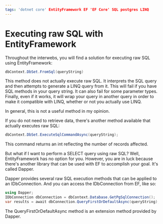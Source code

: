 ```yaml
---
tags: 'dotnet core' EntityFramework EF 'EF Core' SQL postgres LINQ
---
```


# Executing raw SQL with EntityFramework

Throughout the interwebs, you will find a solution for executing raw SQL using EntityFramework:  
  
```C#
dbContext.DbSet.FromSql(queryString)
```  
  
This method does not actually execute raw SQL. It interprets the SQL query and then attempts to generate a LINQ query from it. This will fail if you have SQL methods in your query string. It can also fail for some parameter types. Finally, even if it works, it will wrap your query in another query in order to make it compatible with LINQ, whether or not you actually use LINQ.  
  
In general, this is not a useful method in my opinion.  

If you do not need to retrieve data, there's another method available that actually executes raw SQL:  
  
```C#
dbContext.DbSet.ExecuteSqlCommandAsync(queryString);
```  
  
This command returns an int reflecting the number of records affected.  
  
  
But what if I want to perform a SELECT query using raw SQL? Well, EntityFramework has no option for you. However, you are in luck because there's another library that can be used with EF to accomplish your goal. It's called Dapper.  
  
Dapper provides several raw SQL execution methods that can be applied to an IDbConnection. And you can access the IDbConnection from EF, like so:  
```c#
using Dapper;
IDbConnection dbConnection = dbContext.Database.GetPgSqlConnection();
var results = await dbConnection.QueryFirstOrDefaultAsync(queryString);
```  
  
The QueryFirstOrDefaultAsync method is an extension method provided by Dapper.

